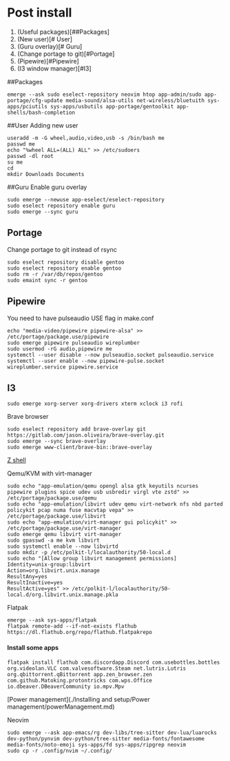 # Post install

1. (Useful packages)[##Packages]
2. (New user)[# User]
3. (Guru overlay)[# Guru]
4. (Change portage to git)[#Portage]
5. (Pipewire)[#Pipewire]
6. (I3 window manager)[#I3]

##Packages 
```
emerge --ask sudo eselect-repository neovim htop app-admin/sudo app-portage/cfg-update media-sound/alsa-utils net-wireless/bluetuith sys-apps/pciutils sys-apps/usbutils app-portage/gentoolkit app-shells/bash-completion
```

##User
Adding new user
```
useradd -m -G wheel,audio,video,usb -s /bin/bash me
passwd me
echo "%wheel ALL=(ALL) ALL" >> /etc/sudoers
passwd -dl root
su me
cd 
mkdir Downloads Documents 
```

##Guru
Enable guru overlay
```
sudo emerge --newuse app-eselect/eselect-repository
sudo eselect repository enable guru
sudo emerge --sync guru
```

## Portage
Change portage to git instead of rsync
```
sudo eselect repository disable gentoo
sudo eselect repository enable gentoo
sudo rm -r /var/db/repos/gentoo
sudo emaint sync -r gentoo
```

## Pipewire

You need to have pulseaudio USE flag in make.conf
```
echo "media-video/pipewire pipewire-alsa" >> /etc/portage/package.use/pipewire
sudo emerge pipewire pulseaudio wireplumber
sudo usermod -rG audio,pipewire me
systemctl --user disable --now pulseaudio.socket pulseaudio.service
systemctl --user enable --now pipewire-pulse.socket wireplumber.service pipewire.service
```

## I3

```
sudo emerge xorg-server xorg-drivers xterm xclock i3 rofi 
```

Brave browser
```
sudo eselect repository add brave-overlay git https://gitlab.com/jason.oliveira/brave-overlay.git
sudo emerge --sync brave-overlay
sudo emerge www-client/brave-bin::brave-overlay
```

[Z shell](./zsh/zsh.md)

Qemu/KVM with virt-manager
```
sudo echo "app-emulation/qemu opengl alsa gtk keyutils ncurses pipewire plugins spice udev usb usbredir virgl vte zstd" >> /etc/portage/package.use/qemu
sudo echo "app-emulation/libvirt udev qemu virt-network nfs nbd parted policykit pcap numa fuse macvtap vepa" >> /etc/portage/package.use/libvirt
sudo echo "app-emulation/virt-manager gui policykit" >> /etc/portage/package.use/virt-manager
sudo emerge qemu libvirt virt-manager
sudo gpasswd -a me kvm libvirt
sudo systemctl enable --now libvirtd
sudo mkdir -p /etc/polkit-l/localauthority/50-local.d
sudo echo "[Allow group libvirt management permissions]
Identity=unix-group:libvirt
Action=org.libvirt.unix.manage
ResultAny=yes
ResultInactive=yes
ResultActive=yes" >> /etc/polkit-l/localauthority/50-local.d/org.libvirt.unix.manage.pkla
```

Flatpak
```
emerge --ask sys-apps/flatpak
flatpak remote-add --if-not-exists flathub https://dl.flathub.org/repo/flathub.flatpakrepo
```
#### Install some apps
```
flatpak install flathub com.discordapp.Discord com.usebottles.bottles org.videolan.VLC com.valvesoftware.Steam net.lutris.Lutris org.qbittorrent.qBittorrent app.zen_browser.zen com.github.Matoking.protontricks com.wps.Office io.dbeaver.DBeaverCommunity io.mpv.Mpv
```

[Power management](./Installing and setup/Power management/powerManagement.md)

Neovim
```
sudo emerge --ask app-emacs/rg dev-libs/tree-sitter dev-lua/luarocks dev-python/pynvim dev-python/tree-sitter media-fonts/fontawesome media-fonts/noto-emoji sys-apps/fd sys-apps/ripgrep neovim
sudo cp -r .config/nvim ~/.config/
```
